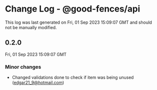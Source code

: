 # Change Log - @good-fences/api

This log was last generated on Fri, 01 Sep 2023 15:09:07 GMT and should not be manually modified.

<!-- Start content -->

## 0.2.0

Fri, 01 Sep 2023 15:09:07 GMT

### Minor changes

- Changed validations done to check if item was being unused (edgar21_9@hotmail.com)
